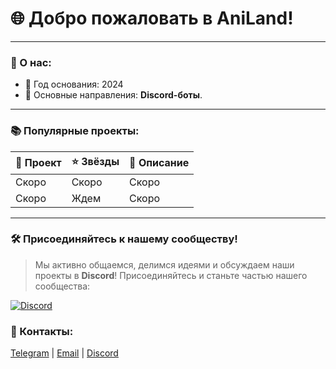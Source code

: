 # 🌐 Добро пожаловать в AniLand!

---

### 🚀 О нас:
- 📍 Год основания: 2024
- 💼 Основные направления: **Discord-боты**.

---

### 📚 Популярные проекты:

| 📂 Проект      | ⭐ Звёзды | 📄 Описание                        |
|----------------|----------|------------------------------------|
| Скоро | Скоро   | Скоро |
| Скоро | Ждем | Скоро         |

---
### 🛠️ Присоединяйтесь к нашему сообществу!

> Мы активно общаемся, делимся идеями и обсуждаем наши проекты в **Discord**! Присоединяйтесь и станьте частью нашего сообщества:

[![Discord](https://img.shields.io/badge/Discord-5865F2?style=for-the-badge&logo=discord&logoColor=white)](https://discord.gg/Kmpk7sBCVQ)

### 👥 Контакты:
[Telegram](https://t.me/aniland_ds) | [Email](mailto:aniland.help@gmail.com) | [Discord](https://discord.gg/Kmpk7sBCVQ)
